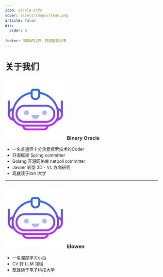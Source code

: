 ```yaml
---
icon: circle-info
cover: assets/images/team.png
article: false
dir:
  order: 6

footer: 探索AI边界，拥抱智能未来
---
```


# 关于我们

### ![ =50x50](assets/images/head.png) Binary Oracle
- 一名普通但十分热爱探索技术的Coder
- 开源框架 Spring committer
- Golang 开源网络库 netpoll committer
- Javaer 转型 3D - VL 方向研究
- 现就读于四川大学

---

### ![ =50x50](assets/images/head.png) Elowen 
- 一名深度学习小白
- CV 转 LLM 领域
- 现就读于电子科技大学


